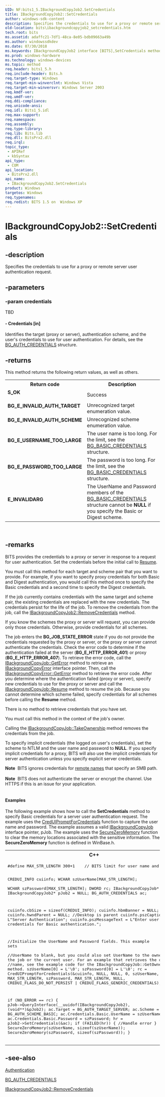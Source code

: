 ```yaml
---
UID: NF:bits1_5.IBackgroundCopyJob2.SetCredentials
title: IBackgroundCopyJob2::SetCredentials
author: windows-sdk-content
description: Specifies the credentials to use for a proxy or remote server user authentication request.
old-location: bits\ibackgroundcopyjob2_setcredentials.htm
tech.root: bits
ms.assetid: adaffc21-7df1-48ca-8e05-bdb09663a49b
ms.author: windowssdkdev
ms.date: 07/30/2018
ms.keywords: IBackgroundCopyJob2 interface [BITS],SetCredentials method, IBackgroundCopyJob2.SetCredentials, IBackgroundCopyJob2::SetCredentials, SetCredentials, SetCredentials method [BITS], SetCredentials method [BITS],IBackgroundCopyJob2 interface, _drz_ibackgroundcopyjob2_setcredentials, bits.ibackgroundcopyjob2_setcredentials, bits1_5/IBackgroundCopyJob2::SetCredentials
ms.prod: windows-hardware
ms.technology: windows-devices
ms.topic: method
req.header: bits1_5.h
req.include-header: Bits.h
req.target-type: Windows
req.target-min-winverclnt: Windows Vista
req.target-min-winversvr: Windows Server 2003
req.kmdf-ver: 
req.umdf-ver: 
req.ddi-compliance: 
req.unicode-ansi: 
req.idl: Bits1_5.idl
req.max-support: 
req.namespace: 
req.assembly: 
req.type-library: 
req.lib: Bits.lib
req.dll: BitsPrx2.dll
req.irql: 
topic_type:
 - APIRef
 - kbSyntax
api_type:
 - COM
api_location:
 - BitsPrx2.dll
api_name:
 - IBackgroundCopyJob2.SetCredentials
product: Windows
targetos: Windows
req.typenames: 
req.redist: BITS 1.5 on  Windows XP
---
```


# IBackgroundCopyJob2::SetCredentials


## -description


Specifies the credentials to use for a proxy or remote server user authentication request.


## -parameters




### -param credentials

TBD




#### - Credentials [in]

Identifies the target (proxy or server), authentication scheme, and the user's credentials to use for user authentication. For details, see the 
<a href="https://msdn.microsoft.com/en-us/library/Aa362785(v=VS.85).aspx">BG_AUTH_CREDENTIALS</a> structure.


## -returns



This method returns the following return values, as well as others.

<table>
<tr>
<th>Return code</th>
<th>Description</th>
</tr>
<tr>
<td width="40%">
<dl>
<dt><b><b>S_OK</b></b></dt>
</dl>
</td>
<td width="60%">
Success

</td>
</tr>
<tr>
<td width="40%">
<dl>
<dt><b>BG_E_INVALID_AUTH_TARGET</b></dt>
</dl>
</td>
<td width="60%">
Unrecognized target enumeration value.

</td>
</tr>
<tr>
<td width="40%">
<dl>
<dt><b>BG_E_INVALID_AUTH_SCHEME</b></dt>
</dl>
</td>
<td width="60%">
Unrecognized scheme enumeration value.

</td>
</tr>
<tr>
<td width="40%">
<dl>
<dt><b>BG_E_USERNAME_TOO_LARGE</b></dt>
</dl>
</td>
<td width="60%">
The user name is too long. For the limit, see the <a href="https://msdn.microsoft.com/en-us/library/Aa362793(v=VS.85).aspx">BG_BASIC_CREDENTIALS</a> structure.

</td>
</tr>
<tr>
<td width="40%">
<dl>
<dt><b>BG_E_PASSWORD_TOO_LARGE</b></dt>
</dl>
</td>
<td width="60%">
The password is too long. For the limit, see the <a href="https://msdn.microsoft.com/en-us/library/Aa362793(v=VS.85).aspx">BG_BASIC_CREDENTIALS</a> structure.

</td>
</tr>
<tr>
<td width="40%">
<dl>
<dt><b>E_INVALIDARG</b></dt>
</dl>
</td>
<td width="60%">
The UserName and Password members of the <a href="https://msdn.microsoft.com/en-us/library/Aa362793(v=VS.85).aspx">BG_BASIC_CREDENTIALS</a> structure cannot be <b>NULL</b> if you specify the Basic or Digest scheme.

</td>
</tr>
</table>
 




## -remarks



 BITS provides the credentials to a proxy or server in response to a request for user authentication. Set the credentials before the initial call to <a href="https://msdn.microsoft.com/en-us/library/Aa363039(v=VS.85).aspx">Resume</a>. 

You must call this method for each target and scheme pair that you want to provide. For example, if you want to specify proxy credentials for both Basic and Digest authentication, you would call this method once to specify the Basic credentials and a second time to specify the Digest credentials.

If the job currently contains credentials with the same target and scheme pair, the existing credentials are replaced with the new credentials. The credentials persist for the life of the job. To remove the credentials from the job, call the 
<a href="https://msdn.microsoft.com/en-us/library/Aa362986(v=VS.85).aspx">IBackgroundCopyJob2::RemoveCredentials</a> method.

If you know the schemes the proxy or server will request, you can provide only those credentials. Otherwise, provide credentials for all schemes. 

The job enters the <b>BG_JOB_STATE_ERROR</b> state if you do not provide the credentials requested by the proxy or server, or the proxy or server cannot authenticate the credentials. Check the error code to determine if the authentication failed at the server (<b>BG_E_HTTP_ERROR_401</b>) or proxy (<b>BG_E_HTTP_ERROR_407</b>). To retrieve the error code, call the 
<a href="https://msdn.microsoft.com/en-us/library/Aa363025(v=VS.85).aspx">IBackgroundCopyJob::GetError</a> method to retrieve an 
<a href="https://msdn.microsoft.com/en-us/library/Aa362875(v=VS.85).aspx">IBackgroundCopyError</a> interface pointer. Then, call the 
<a href="https://msdn.microsoft.com/en-us/library/Aa362876(v=VS.85).aspx">IBackgroundCopyError::GetError</a> method to retrieve the error code. After you determine where the authentication failed (proxy or server), specify new credentials to use for the proxy or server and call the 
<a href="https://msdn.microsoft.com/en-us/library/Aa363039(v=VS.85).aspx">IBackgroundCopyJob::Resume</a> method to resume the job. Because you cannot determine which scheme failed, specify credentials for all schemes before calling the 
<b>Resume</b> method.

There is no method to retrieve credentials that you have set.

You must call this method in the context of the job's owner.

Calling the 
<a href="https://msdn.microsoft.com/en-us/library/Aa363049(v=VS.85).aspx">IBackgroundCopyJob::TakeOwnership</a> method removes the credentials from the job.

To specify implicit credentials (the logged on user's credentials), set the scheme to NTLM and the user name and password to <b>NULL</b>. If you specify implicit credentials for a proxy, BITS will also use the implicit credentials for server authentication unless you specify explicit server credentials. 

<div class="alert"><b>Note</b>  BITS ignores credentials for <a href="https://msdn.microsoft.com/en-us/library/Aa362800(v=VS.85).aspx">remote names</a> that specify an SMB path.</div>
<div> </div>
<div class="alert"><b>Note</b>  BITS does not authenticate the server or encrypt the channel. Use HTTPS if this is an issue for your application.</div>
<div> </div>

#### Examples

The following example shows how to call the 
<b>SetCredentials</b> method to specify Basic credentials for a server user authentication request. The example uses the 
<a href="https://msdn.microsoft.com/en-us/library/Aa375177(v=VS.85).aspx">CredUIPromptForCredentials</a> function to capture the user name and password. The example assumes a valid 
<a href="https://msdn.microsoft.com/en-us/library/Aa362973(v=VS.85).aspx">IBackgroundCopyJob</a> interface pointer, pJob. The example uses the <a href="https://msdn.microsoft.com/2c4090a6-025b-4b7b-8f31-7e744ad51b39">SecureZeroMemory</a> function to clear the memory locations associated with the sensitive information. The <b>SecureZeroMemory</b> function is defined in WinBase.h.

<div class="code"><span codelanguage="ManagedCPlusPlus"><table>
<tr>
<th>C++</th>
</tr>
<tr>
<td>
<pre>#define MAX_STR_LENGTH 300+1    // BITS limit for user name and password

CREDUI_INFO cuiinfo;
WCHAR szUserName[MAX_STR_LENGTH];  
WCHAR szPassword[MAX_STR_LENGTH];
DWORD rc;
IBackgroundCopyJob* pJob;
IBackgroundCopyJob2* pJob2 = NULL;
BG_AUTH_CREDENTIALS ac;

cuiinfo.cbSize = sizeof(CREDUI_INFO);
cuiinfo.hbmBanner = NULL;
cuiinfo.hwndParent = NULL; //Desktop is parent
cuiinfo.pszCaptionText = L"Server Authentication";
cuiinfo.pszMessageText = L"Enter user credentials for Basic authentication.";

//Initialize the UserName and Password fields. This example sets  
//UserName to blank, but you could also set UserName to the owner 
//of the job or the current user. For an example that retrieves the owner's
//name, see the example code for the IBackgroundCopyJob::GetOwner method. 
szUserName[0] = L'\0';
szPassword[0] = L'\0';
rc = CredUIPromptForCredentials(&amp;cuiinfo, NULL, NULL, 0,
    szUserName, MAX_STR_LENGTH,
    szPassword, MAX_STR_LENGTH, 
    NULL, CREDUI_FLAGS_DO_NOT_PERSIST | CREDUI_FLAGS_GENERIC_CREDENTIALS);

if (NO_ERROR == rc)
{
    pJob-&gt;QueryInterface(__uuidof(IBackgroundCopyJob2), (void**)&amp;pJob2);
    ac.Target = BG_AUTH_TARGET_SERVER;
    ac.Scheme = BG_AUTH_SCHEME_BASIC;
    ac.Credentials.Basic.UserName = szUserName;
    ac.Credentials.Basic.Password = szPassword;
    hr = pJob2-&gt;SetCredentials(&amp;ac);
    if (FAILED(hr))
    {
      //Handle error
    }
    SecureZeroMemory(szUserName, sizeof(szUserName));
    SecureZeroMemory(szPassword, sizeof(szPassword));
}</pre>
</td>
</tr>
</table></span></div>



## -see-also




<a href="https://msdn.microsoft.com/en-us/library/Aa362781(v=VS.85).aspx">Authentication</a>



<a href="https://msdn.microsoft.com/en-us/library/Aa362785(v=VS.85).aspx">BG_AUTH_CREDENTIALS</a>



<a href="https://msdn.microsoft.com/en-us/library/Aa362986(v=VS.85).aspx">IBackgroundCopyJob2::RemoveCredentials</a>
 

 

